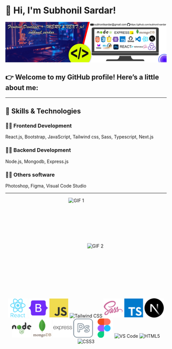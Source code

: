 # 👋 Hi, I'm Subhonil Sardar!

![Banner](./Linkedin-banner%20frontend.jpg)

## 👉 Welcome to my GitHub profile! Here’s a little about me:

---

## 🌟 Skills & Technologies

### **👩‍💻 Frontend Development**

<p> React.js, Bootstrap, JavaScript, Tailwind css, Sass, Typescript, Next.js  </p>

### **👩‍💻 Backend Development**

<p> Node.js, Mongodb, Express.js  </p>

### **👩‍💻 Others software** 

<p> Photoshop, Figma, Visual Code Studio  </p>

---

<div style="display: flex; justify-content: center; align-items: center; gap: 10px;">
  <img src="https://media0.giphy.com/media/26tn33aiTi1jkl6H6/giphy.gif?cid=6c09b952qs0ik34iopbpy7zps7c9z437zwhq2b2s3l2nqxgh&ep=v1_internal_gif_by_id&rid=giphy.gif&ct=g" alt="GIF 1" height="300px" >
  <img src="https://media2.giphy.com/media/jTNG3RF6EwbkpD4LZx/giphy.gif?cid=6c09b952ttjp73nt2cj9tmkh06fra0en18m289lf1ljf5csv&ep=v1_internal_gif_by_id&rid=giphy.gif&ct=g " alt="GIF 2"  >
</div>

<p align="center">
  <img src="https://raw.githubusercontent.com/devicons/devicon/master/icons/react/react-original-wordmark.svg" alt="React.js" width="60" height="60">
  <img src="https://raw.githubusercontent.com/devicons/devicon/master/icons/bootstrap/bootstrap-plain.svg" alt="Bootstrap" width="60" height="60">
  <img src="https://raw.githubusercontent.com/devicons/devicon/master/icons/javascript/javascript-original.svg" alt="JavaScript" width="60" height="60">
 <img src="https://upload.wikimedia.org/wikipedia/commons/d/d5/Tailwind_CSS_Logo.svg" alt="Tailwind CSS" width="60" height="60">
  <img src="https://raw.githubusercontent.com/devicons/devicon/master/icons/sass/sass-original.svg" alt="Sass" width="60" height="60">
  <img src="https://raw.githubusercontent.com/devicons/devicon/master/icons/typescript/typescript-original.svg" alt="TypeScript" width="60" height="60">
  <img src="https://raw.githubusercontent.com/devicons/devicon/master/icons/nextjs/nextjs-original.svg" alt="Next.js" width="60" height="60">
  <img src="https://raw.githubusercontent.com/devicons/devicon/master/icons/nodejs/nodejs-original-wordmark.svg" alt="Node.js" width="60" height="60">
  <img src="https://raw.githubusercontent.com/devicons/devicon/master/icons/mongodb/mongodb-original-wordmark.svg" alt="MongoDB" width="60" height="60">
  <img src="https://raw.githubusercontent.com/devicons/devicon/master/icons/express/express-original-wordmark.svg" alt="Express.js" width="60" height="60">
  <img src="https://raw.githubusercontent.com/devicons/devicon/master/icons/photoshop/photoshop-line.svg" alt="Photoshop" width="60" height="60">
  <img src="https://raw.githubusercontent.com/devicons/devicon/master/icons/figma/figma-original.svg" alt="Figma" width="60" height="60">
  <img src="https://cdn.jsdelivr.net/gh/devicons/devicon/icons/vscode/vscode-original.svg" alt="VS Code" width="60" height="60">
<img src="https://cdn.jsdelivr.net/gh/devicons/devicon/icons/html5/html5-original.svg" alt="HTML5" width="60" height="60">
<img src="https://cdn.jsdelivr.net/gh/devicons/devicon/icons/css3/css3-original.svg" alt="CSS3" width="60" height="60">
</p>

